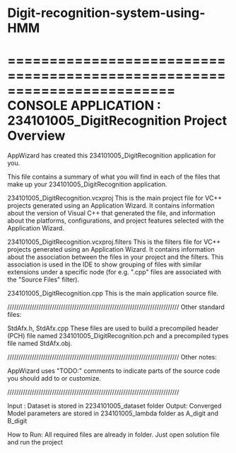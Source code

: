 # Digit-recognition-system-using-HMM
========================================================================
    CONSOLE APPLICATION : 234101005_DigitRecognition Project Overview
========================================================================

AppWizard has created this 234101005_DigitRecognition application for you.

This file contains a summary of what you will find in each of the files that
make up your 234101005_DigitRecognition application.


234101005_DigitRecognition.vcxproj
    This is the main project file for VC++ projects generated using an Application Wizard.
    It contains information about the version of Visual C++ that generated the file, and
    information about the platforms, configurations, and project features selected with the
    Application Wizard.

234101005_DigitRecognition.vcxproj.filters
    This is the filters file for VC++ projects generated using an Application Wizard. 
    It contains information about the association between the files in your project 
    and the filters. This association is used in the IDE to show grouping of files with
    similar extensions under a specific node (for e.g. ".cpp" files are associated with the
    "Source Files" filter).

234101005_DigitRecognition.cpp
    This is the main application source file.

/////////////////////////////////////////////////////////////////////////////
Other standard files:

StdAfx.h, StdAfx.cpp
    These files are used to build a precompiled header (PCH) file
    named 234101005_DigitRecognition.pch and a precompiled types file named StdAfx.obj.

/////////////////////////////////////////////////////////////////////////////
Other notes:

AppWizard uses "TODO:" comments to indicate parts of the source code you
should add to or customize.

/////////////////////////////////////////////////////////////////////////////

Input : Dataset is stored in 2234101005_dataset folder
Output: Converged Model parameters are stored in 234101005_lambda folder as A_digit and B_digit

How to Run:
All required files are already in folder.
Just open solution file and run the project
